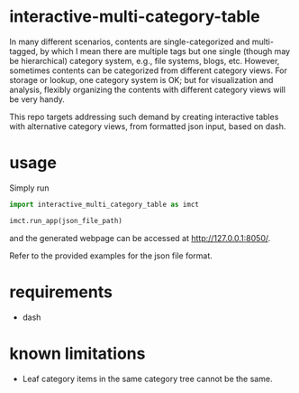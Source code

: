 # interactive-multi-category-table

In many different scenarios, contents are single-categorized and multi-tagged, by which I mean there are multiple tags but one single (though may be hierarchical) category system, e.g., file systems, blogs, etc. However, sometimes contents can be categorized from different category views. For storage or lookup, one category system is OK; but for visualization and analysis, flexibly organizing the contents with different category views will be very handy.

This repo targets addressing such demand by creating interactive tables with alternative category views, from formatted json input, based on dash.

# usage

Simply run
```python
import interactive_multi_category_table as imct

imct.run_app(json_file_path)
```
and the generated webpage can be accessed at http://127.0.0.1:8050/.

Refer to the provided examples for the json file format.

# requirements

- dash

# known limitations

- Leaf category items in the same category tree cannot be the same.
